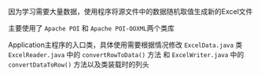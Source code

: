 因为学习需要大量数据，使用程序将源文件中的数据随机取值生成新的Excel文件

主要使用了 `Apache POI` 和 `Apache POI-OOXML`两个类库

Application主程序的入口类，具体使用需要根据情况修改 `ExcelData.java` 类
`ExcelReader.java` 中的 `convertRowToData()` 方法 和 `ExcelWriter.java` 中的 `convertDataToRow()` 方法以及类装载时的列头